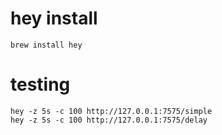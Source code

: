# hey install

```.shell script
brew install hey

```

# testing

```shell script
hey -z 5s -c 100 http://127.0.0.1:7575/simple
hey -z 5s -c 100 http://127.0.0.1:7575/delay
```

